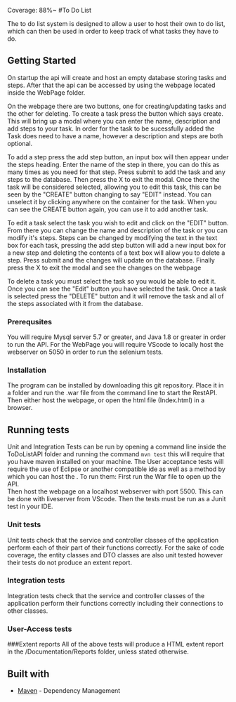 Coverage: 88%~
#To Do List

The to do list system is designed to allow a user to host their own to do list, which can then be used in order to keep track of what tasks they have to do.

## Getting Started

On startup the api will create and host an empty database storing tasks and steps.  After that the api can be accessed by using the webpage located inside the WebPage folder.

On the webpage there are two buttons, one for creating/updating tasks and the other for deleting.  To create a task press the button which says create.  This will bring up a modal where you can enter the name, description and add steps to your task.  In order for the task to be sucessfully added the Task does need to have a name, however a description and steps are both optional.

To add a step press the add step button, an input box will then appear under the steps heading.  Enter the name of the step in there, you can do this as many times as you need for that step. Press submit to add the task and any steps to the database.  Then press the X to exit the modal.  Once there the task will be considered selected, allowing you to edit this task, this can be seen by the "CREATE" button changing to say "EDIT" instead.  You can unselect it by clicking anywhere on the container for the task.  When you can see the CREATE button again, you can use it to add another task.

To edit a task select the task you wish to edit and click on the "EDIT" button.  From there you can change the name and description of the task or you can modify it's steps.  Steps can be changed by modifying the text in the text box for each task, pressing the add step button will add a new input box for a new step and deleting the contents of a text box will allow you to delete a step.  Press submit and the changes will update on the database.  Finally press the X to exit the modal and see the changes on the webpage

To delete a task you must select the task so you would be able to edit it.  Once you can see the "Edit" button you have selected the task.  Once a task is selected press the "DELETE" button and it will remove the task and all of the steps associated with it from the database.

### Prerequsites

You will require Mysql server 5.7 or greater, and Java 1.8 or greater in order to run the API.  For the WebPage you will require VScode to locally host the webserver on 5050 in order to run the selenium tests. 

### Installation

The program can be installed by downloading this git repository.  Place it in a folder and run the .war file from the command line to start the RestAPI.  Then either host the webpage, or open the html file (Index.html) in a browser.

## Running tests

Unit and Integration Tests can be run by opening a command line inside the ToDoListAPI folder and running the command `mvn test`  this will require that you have maven installed on your machine.  The User acceptance tests will require the use of Eclipse or another compatible ide as well as a method by which you can host the .  To run them:
First run the War file to open up the API.  
Then host the webpage on a localhost webserver with port 5500.  This can be done with liveserver from VScode.
Then the tests must be run as a Junit test in your IDE.

### Unit tests

Unit tests check that the service and controller classes of the application perform each of their part of their functions correctly. For the sake of code coverage, the entity classes and DTO classes are also unit tested however their tests do not produce an extent report.

### Integration tests

Integration tests check that the service and controller classes of the application perform their functions correctly including their connections to other classes.

### User-Access tests


###Extent reports
All of the above tests will produce a HTML extent report in the /Documentation/Reports folder, unless stated otherwise.

## Built with

* [Maven](https://maven.apache.org/) - Dependency Management
